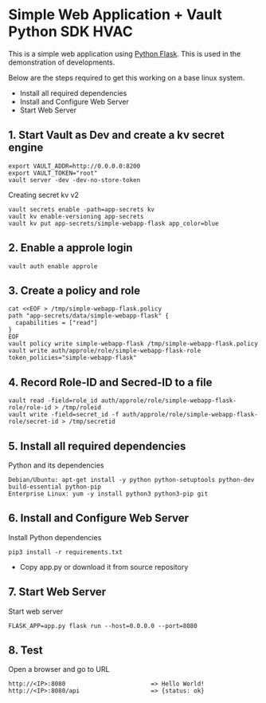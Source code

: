 # Simple Web Application + Vault Python SDK HVAC

This is a simple web application using [Python Flask](http://flask.pocoo.org/). 
This is used in the demonstration of developments.
  
  Below are the steps required to get this working on a base linux system.
  
  - Install all required dependencies
  - Install and Configure Web Server
  - Start Web Server

## 1. Start Vault as Dev and create a kv secret engine

    export VAULT_ADDR=http://0.0.0.0:8200
    export VAULT_TOKEN="root"
    vault server -dev -dev-no-store-token

  Creating secret kv v2
    
    vault secrets enable -path=app-secrets kv
    vault kv enable-versioning app-secrets
    vault kv put app-secrets/simple-webapp-flask app_color=blue

## 2. Enable a approle login

    vault auth enable approle
    
## 3. Create a policy and role

    cat <<EOF > /tmp/simple-webapp-flask.policy
    path "app-secrets/data/simple-webapp-flask" {
      capabilities = ["read"]
    }
    EOF
    vault policy write simple-webapp-flask /tmp/simple-webapp-flask.policy
    vault write auth/approle/role/simple-webapp-flask-role token_policies="simple-webapp-flask"

## 4. Record Role-ID and Secred-ID to a file

    vault read -field=role_id auth/approle/role/simple-webapp-flask-role/role-id > /tmp/roleid
    vault write -field=secret_id -f auth/approle/role/simple-webapp-flask-role/secret-id > /tmp/secretid

## 5. Install all required dependencies
  
  Python and its dependencies

    Debian/Ubuntu: apt-get install -y python python-setuptools python-dev build-essential python-pip
    Enterprise Linux: yum -y install python3 python3-pip git

   
## 6. Install and Configure Web Server

Install Python dependencies

    pip3 install -r requirements.txt

- Copy app.py or download it from source repository

## 7. Start Web Server

Start web server

    FLASK_APP=app.py flask run --host=0.0.0.0 --port=8080
    
## 8. Test

Open a browser and go to URL

    http://<IP>:8080                        => Hello World!
    http://<IP>:8080/api                    => {status: ok}
